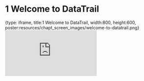# 1 Welcome to DataTrail
 
{type: iframe, title:1 Welcome to DataTrail, width:800, height:600, poster:resources/chapt_screen_images/welcome-to-datatrail.png}
![](https://datatrail-jhu.github.io/00_intro/no_toc/welcome-to-datatrail.html)
 

 
